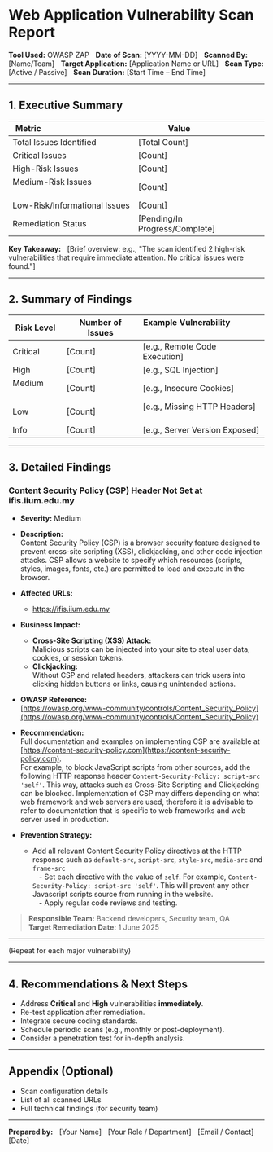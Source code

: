 # Web Application Vulnerability Scan Report

**Tool Used:** OWASP ZAP    
**Date of Scan:** [YYYY-MM-DD]    
**Scanned By:** [Name/Team]    
**Target Application:** [Application Name or URL]    
**Scan Type:** [Active / Passive]    
**Scan Duration:** [Start Time – End Time]

---

## 1. Executive Summary

| Metric                                                  | Value                        |
|-------------------------------|------------------|
| Total Issues Identified              | [Total Count]        |
| Critical Issues                              | [Count]                    |
| High-Risk Issues                            | [Count]                    |
| Medium-Risk Issues                        | [Count]                    |
| Low-Risk/Informational Issues | [Count]                    |
| Remediation Status                        | [Pending/In Progress/Complete] |

**Key Takeaway:**    
[Brief overview: e.g., "The scan identified 2 high-risk vulnerabilities that require immediate attention. No critical issues were found."]

---

## 2. Summary of Findings

| Risk Level | Number of Issues | Example Vulnerability                    |
|------------|------------------|--------------------------------|
| Critical      | [Count]                    | [e.g., Remote Code Execution]    |
| High              | [Count]                    | [e.g., SQL Injection]                    |
| Medium          | [Count]                    | [e.g., Insecure Cookies]              |
| Low                | [Count]                    | [e.g., Missing HTTP Headers]      |
| Info              | [Count]                    | [e.g., Server Version Exposed] |

---

## 3. Detailed Findings

### Content Security Policy (CSP) Header Not Set at ifis.iium.edu.my

- **Severity:** Medium  
- **Description:**  
  Content Security Policy (CSP) is a browser security feature designed to prevent cross-site scripting (XSS), clickjacking, and other code injection attacks. CSP allows a website to specify which resources (scripts, styles, images, fonts, etc.) are permitted to load and execute in the browser.

- **Affected URLs:**  
  - https://ifis.iium.edu.my

- **Business Impact:**  
  - **Cross-Site Scripting (XSS) Attack:**  
    Malicious scripts can be injected into your site to steal user data, cookies, or session tokens.  
  - **Clickjacking:**  
    Without CSP and related headers, attackers can trick users into clicking hidden buttons or links, causing unintended actions.

- **OWASP Reference:**  
  [https://owasp.org/www-community/controls/Content_Security_Policy](https://owasp.org/www-community/controls/Content_Security_Policy)

- **Recommendation:**  
  Full documentation and examples on implementing CSP are available at [https://content-security-policy.com](https://content-security-policy.com).  
  For example, to block JavaScript scripts from other sources, add the following HTTP response header `Content-Security-Policy: script-src 'self'`. This way, attacks such as Cross-Site Scripting and Clickjacking can be blocked. Implementation of CSP may differs depending on what web framework and web servers are used, therefore it is advisable to refer to documentation that is specific to web frameworks and web server used in production.

- **Prevention Strategy:**    
    - Add all relevant Content Security Policy directives at the HTTP response such as `default-src`, `script-src`, `style-src`, `media-src` and `frame-src`   
      - Set each directive with the value of `self`. For example, `Content-Security-Policy: script-src 'self'`. This will prevent any other Javascript scripts source from running in the website.  
      - Apply regular code reviews and testing.

> **Responsible Team:** Backend developers, Security team, QA  
> **Target Remediation Date:** 1 June 2025

---

(Repeat for each major vulnerability)

---

## 4. Recommendations & Next Steps

- Address **Critical** and **High** vulnerabilities **immediately**.
- Re-test application after remediation.
- Integrate secure coding standards.
- Schedule periodic scans (e.g., monthly or post-deployment).
- Consider a penetration test for in-depth analysis.

---

## Appendix (Optional)

- Scan configuration details    
- List of all scanned URLs    
- Full technical findings (for security team)

---

**Prepared by:**    
[Your Name]    
[Your Role / Department]    
[Email / Contact]    
[Date]
